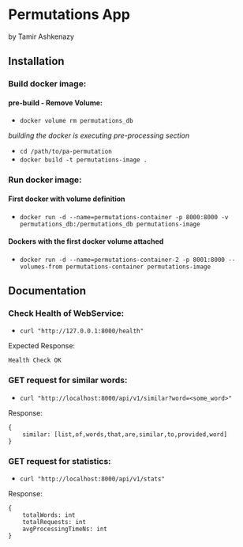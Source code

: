 # Permutations App 

by Tamir Ashkenazy

## Installation

### Build docker image:
#### pre-build - Remove Volume:
* `docker volume rm permutations_db`

_building the docker is executing pre-processing section_
* `cd /path/to/pa-permutation`
* `docker build -t permutations-image .`


### Run docker image:
#### First docker with volume definition
* `docker run -d --name=permutations-container -p 8000:8000 -v permutations_db:/permutations_db permutations-image`

#### Dockers with the first docker volume attached
* `docker run -d --name=permutations-container-2 -p 8001:8000 --volumes-from permutations-container permutations-image`

## Documentation

### Check Health of WebService:
* `curl "http://127.0.0.1:8000/health"`

Expected Response: 
```
Health Check OK
```


### GET request for similar words:
* `curl "http://localhost:8000/api/v1/similar?word=<some_word>"`

Response:
```
{
    similar: [list,of,words,that,are,similar,to,provided,word]
}
```

### GET request for statistics:
* `curl "http://localhost:8000/api/v1/stats"`


Response:
```
{
    totalWords: int
    totalRequests: int
    avgProcessingTimeNs: int
}
```


